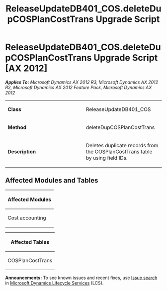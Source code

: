 ﻿---
title: ReleaseUpdateDB401_COS.deleteDupCOSPlanCostTrans Upgrade Script
TOCTitle: ReleaseUpdateDB401_COS.deleteDupCOSPlanCostTrans Upgrade Script
ms:assetid: 07515210-4eeb-0792-86d1-77a2911c2915
ms:mtpsurl: https://msdn.microsoft.com/en-us/library/JJ684756(v=AX.60)
ms:contentKeyID: 49706453
ms.date: 05/18/2015
mtps_version: v=AX.60
---

# ReleaseUpdateDB401\_COS.deleteDupCOSPlanCostTrans Upgrade Script [AX 2012]


_**Applies To:** Microsoft Dynamics AX 2012 R3, Microsoft Dynamics AX 2012 R2, Microsoft Dynamics AX 2012 Feature Pack, Microsoft Dynamics AX 2012_

<table>
<colgroup>
<col style="width: 50%" />
<col style="width: 50%" />
</colgroup>
<tbody>
<tr class="odd">
<td><p><strong>Class</strong></p></td>
<td><p>ReleaseUpdateDB401_COS</p></td>
</tr>
<tr class="even">
<td><p><strong>Method</strong></p></td>
<td><p>deleteDupCOSPlanCostTrans</p></td>
</tr>
<tr class="odd">
<td><p><strong>Description</strong></p></td>
<td><p>Deletes duplicate records from the COSPlanCostTrans table by using field IDs.</p></td>
</tr>
</tbody>
</table>


## Affected Modules and Tables

<table>
<colgroup>
<col style="width: 100%" />
</colgroup>
<thead>
<tr class="header">
<th><p>Affected Modules</p></th>
</tr>
</thead>
<tbody>
<tr class="odd">
<td><p>Cost accounting</p></td>
</tr>
</tbody>
</table>


<table>
<colgroup>
<col style="width: 100%" />
</colgroup>
<thead>
<tr class="header">
<th><p>Affected Tables</p></th>
</tr>
</thead>
<tbody>
<tr class="odd">
<td><p>COSPlanCostTrans</p></td>
</tr>
</tbody>
</table>

  
**Announcements:** To see known issues and recent fixes, use [Issue search](http://go.microsoft.com/fwlink/?linkid=389258) in [Microsoft Dynamics Lifecycle Services](http://go.microsoft.com/fwlink/?linkid=306505) (LCS).

